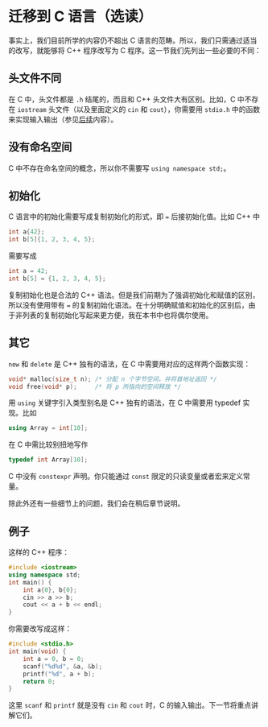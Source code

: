 # 迁移到 C 语言（选读）

事实上，我们目前所学的内容仍不超出 C 语言的范畴。所以，我们只需通过适当的改写，就能够将 C++ 程序改写为 C 程序。这一节我们先列出一些必要的不同：

## 头文件不同

在 C 中，头文件都是 `.h` 结尾的，而且和 C++ 头文件大有区别。比如，C 中不存在 `iostream` 头文件（以及里面定义的 `cin` 和 `cout`），你需要用 `stdio.h` 中的函数来实现输入输出（参见[后续](/ch04/compare_with_c/c_io.md)内容）。

## 没有命名空间

C 中不存在命名空间的概念，所以你不需要写 `using namespace std;`。

## 初始化

C 语言中的初始化需要写成复制初始化的形式，即 `=` 后接初始化值。比如 C++ 中
```cpp
int a{42};
int b[5]{1, 2, 3, 4, 5};
```
需要写成
```c
int a = 42;
int b[5] = {1, 2, 3, 4, 5};
```
复制初始化也是合法的 C++ 语法。但是我们前期为了强调初始化和赋值的区别，所以没有使用带有 `=` 的复制初始化语法。在十分明确赋值和初始化的区别后，由于非列表的复制初始化写起来更方便，我在本书中也将偶尔使用。

## 其它

`new` 和 `delete` 是 C++ 独有的语法，在 C 中需要用对应的这样两个函数实现：
```c
void* malloc(size_t n); /* 分配 n 个字节空间，并将首地址返回 */
void free(void* p);     /* 将 p 所指向的空间释放 */
```
用 `using` 关键字引入类型别名是 C++ 独有的语法，在 C 中需要用 typedef 实现。比如
```cpp
using Array = int[10];
```
在 C 中需比较别扭地写作
```c
typedef int Array[10];
```

C 中没有 `constexpr` 声明。你只能通过 `const` 限定的只读变量或者宏来定义常量。

除此外还有一些细节上的问题，我们会在稍后章节说明。

## 例子

这样的 C++ 程序：
```CPP
#include <iostream>
using namespace std;
int main() {
    int a{0}, b{0};
    cin >> a >> b;
    cout << a + b << endl;
}
```
你需要改写成这样：
```C
#include <stdio.h>
int main(void) {
    int a = 0, b = 0;
    scanf("%d%d", &a, &b);
    printf("%d", a + b);
    return 0;
}
```

这里 `scanf` 和 `printf` 就是没有 `cin` 和 `cout` 时，C 的输入输出。下一节将重点讲解它们。